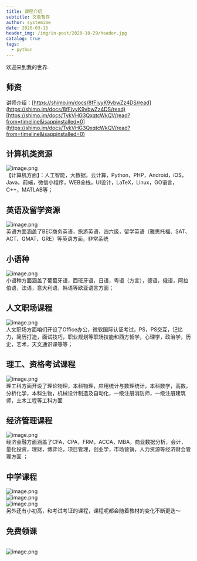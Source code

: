 ```yaml
---
title: 课程介绍
subtitle: 文章暂存
author: systemime
date: 2020-03-16
header_img: /img/in-post/2020-10-29/header.jpg
catalog: true
tags:
  - python
---
```


欢迎来到我的世界.

<!-- more -->

<a name="GN4lT"></a>
## 师资
讲师介绍：[https://shimo.im/docs/8fFiyyK9vbwZz4DS/read](https://shimo.im/docs/8fFiyyK9vbwZz4DS/read)<br />[https://shimo.im/docs/TykVHG3QxqtcWkQV/read?from=timeline&isappinstalled=0](https://shimo.im/docs/TykVHG3QxqtcWkQV/read?from=timeline&isappinstalled=0)
<a name="JAAJx"></a>
## 计算机类资源
![image.png](https://cdn.nlark.com/yuque/0/2020/png/663138/1585730460230-f0d7cc87-70a8-4d6d-9c2e-3872d376dcc3.png#align=left&display=inline&height=3412&name=image.png&originHeight=3412&originWidth=2614&size=846209&status=done&style=none&width=2614)<br />【计算机方面】：人工智能，大数据，云计算，Python，PHP，Android，iOS，Java，前端，微信小程序，WEB全栈，UI设计，LaTeX，Linux，GO语言，C++，MATLAB等；
<a name="RHdlp"></a>
## 英语及留学资源
![image.png](https://cdn.nlark.com/yuque/0/2020/png/663138/1585730469096-751fa0c1-a470-4005-a55f-9d913bcc8264.png#align=left&display=inline&height=1438&name=image.png&originHeight=1438&originWidth=1080&size=646969&status=done&style=none&width=1080)<br />英语方面涵盖了BEC商务英语，旅游英语，四六级，留学英语（雅思托福、SAT、ACT、GMAT、GRE）等英语方面，非常系统
<a name="5Niek"></a>
## 小语种
![image.png](https://cdn.nlark.com/yuque/0/2020/png/663138/1585730475204-d869af08-63fa-4119-b51e-5ed5ad9ccc41.png#align=left&display=inline&height=1407&name=image.png&originHeight=1407&originWidth=1080&size=682251&status=done&style=none&width=1080)<br />小语种方面涵盖了葡萄牙语，西班牙语，日语，粤语（方言），德语，俄语，阿拉伯语，法语，意大利语，韩语等欧亚语言方面；
<a name="NUvll"></a>
## 人文职场课程
![image.png](https://cdn.nlark.com/yuque/0/2020/png/663138/1585730481370-cf86dde2-a995-4abf-99a3-4d49ff802b9e.png#align=left&display=inline&height=2235&name=image.png&originHeight=2235&originWidth=1080&size=1168945&status=done&style=none&width=1080)<br />人文职场方面咱们开设了Office办公，微软国际认证考试，PS，PS交互，记忆力，简历打造，面试技巧，职业规划等职场技能和西方哲学，心理学，政治学，历史，艺术，天文通识课等等；
<a name="iOAzQ"></a>
## 理工、资格考试课程
![image.png](https://cdn.nlark.com/yuque/0/2020/png/663138/1585730495595-882b664a-05d2-43a6-9b62-9ebbe812fe00.png#align=left&display=inline&height=6342&name=image.png&originHeight=6342&originWidth=2764&size=1587694&status=done&style=none&width=2764)<br /> 理工科方面开设了理论物理，本科物理，应用统计与数理统计，本科数学，高数，分析化学，本科生物，机械设计制造及自动化，一级注册消防师，一级注册建筑师，土木工程等工科方面
<a name="u8519"></a>
## 经济管理课程
![image.png](https://cdn.nlark.com/yuque/0/2020/png/663138/1585730505647-5e2ef85f-7477-43ee-b47a-ab6874a68e9f.png#align=left&display=inline&height=4254&name=image.png&originHeight=4254&originWidth=2424&size=935933&status=done&style=none&width=2424)<br />经济金融方面涵盖了CFA，CPA，FRM，ACCA，MBA，商业数据分析，会计，量化投资，理财，博弈论，项目管理，创业学，市场营销，人力资源等经济财会管理方面 ；
<a name="ajqzl"></a>
## 中学课程
![image.png](https://cdn.nlark.com/yuque/0/2020/png/663138/1585730583870-020a27ed-970b-4063-b19b-91e8c567cc9e.png#align=left&display=inline&height=7898&name=image.png&originHeight=7898&originWidth=2472&size=1820261&status=done&style=none&width=2472)<br />![image.png](https://cdn.nlark.com/yuque/0/2020/png/663138/1585730589435-61867584-961f-4231-9bea-c8ee9338c949.png#align=left&display=inline&height=3594&name=image.png&originHeight=3594&originWidth=2618&size=880282&status=done&style=none&width=2618)<br />![image.png](https://cdn.nlark.com/yuque/0/2020/png/663138/1585730594149-539684eb-6d00-43b2-89d6-ef9c99c2c8d7.png#align=left&display=inline&height=2770&name=image.png&originHeight=2770&originWidth=2512&size=577689&status=done&style=none&width=2512)<br />另外还有小初高，和考试考证的课程，课程呢都会随着教材的变化不断更迭～

<a name="bcEug"></a>
## 免费领课
<br />![image.png](https://cdn.nlark.com/yuque/0/2020/png/663138/1585809939945-c6a90a95-9f8f-4183-8697-fea4e7b8d13c.png#align=left&display=inline&height=1264&name=image.png&originHeight=1264&originWidth=1080&size=585707&status=done&style=none&width=1080)
